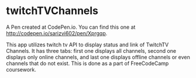 # twitchTVChannels
A Pen created at CodePen.io. You can find this one at http://codepen.io/sarizvi602/pen/Xprgqp.

 This app utilizes twitch tv API to display status and link of TwitchTV Channels. It has three tabs: first one displays all channels, second one displays only online channels, and last one displays offline channels or even channels that do not exist. This is done as a part of FreeCodeCamp coursework.